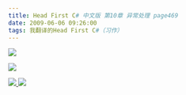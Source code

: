 ```yaml
---
title: Head First C# 中文版 第10章 异常处理 page469
date: 2009-06-06 09:26:00
tags: 我翻译的Head First C#（习作）
---
```

![](https://p-blog.csdn.net/images/p_blog_csdn_net/cuipengfei1/EntryImages/20090606/2009-06-06_09-18-22.jpg)

![](https://p-blog.csdn.net/images/p_blog_csdn_net/cuipengfei1/EntryImages/20090606/2009-06-06_09-18-52.jpg)



[ ![](https://profile.csdnimg.cn/5/2/5/3_cuipengfei1)
![](https://g.csdnimg.cn/static/user-reg-year/1x/11.png)
](https://blog.csdn.net/cuipengfei1)





